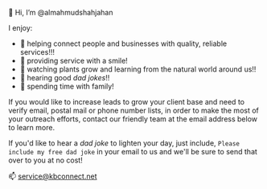 👋 Hi, I’m @almahmudshahjahan

I enjoy:
  
  - 🌱 helping connect people and businesses with quality, reliable services!!! 
  - 🌱 providing service with a smile!
  - 🌱 watching plants grow and learning from the natural world around us!!
  - 🌱 hearing good _dad jokes_!!
  - 🌱 spending time with family!

If you would like to increase leads to grow your client base and need to verify email, postal mail or phone number lists, 
in order to make the most of your outreach efforts, contact our friendly team at the email address below to learn more. 

If you'd like to hear a _dad joke_ to lighten your day, just include, `Please include my free dad joke` in your email 
to us and we'll be sure to send that over to you at no cost!


📫 service@kbconnect.net

<!---
almahmudshahjahan/almahmudshahjahan is a ✨ special ✨ repository because its `README.md` (this file) appears on your GitHub profile.
You can click the Preview link to take a look at your changes.
--->
